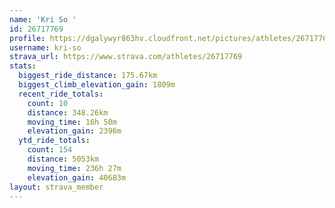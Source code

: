 ```yaml
---
name: 'Kri So '
id: 26717769
profile: https://dgalywyr863hv.cloudfront.net/pictures/athletes/26717769/7761026/14/large.jpg
username: kri-so
strava_url: https://www.strava.com/athletes/26717769
stats:
  biggest_ride_distance: 175.67km
  biggest_climb_elevation_gain: 1809m
  recent_ride_totals:
    count: 10
    distance: 348.26km
    moving_time: 16h 50m
    elevation_gain: 2396m
  ytd_ride_totals:
    count: 154
    distance: 5053km
    moving_time: 236h 27m
    elevation_gain: 40683m
layout: strava_member
--- 
```


